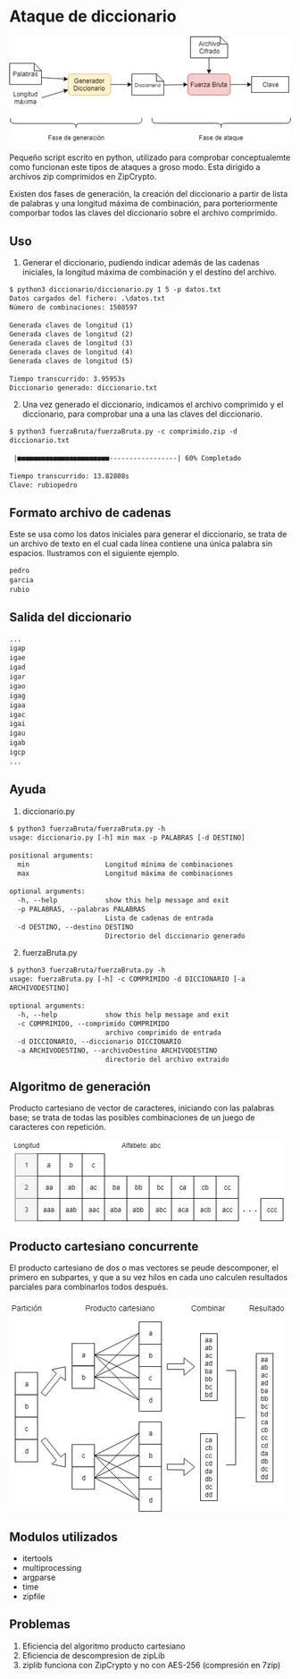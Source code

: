 # Ataque de diccionario
![Alt text](./diagramas/flujo.png)

Pequeño script escrito en python, utilizado para comprobar conceptualemte como funcionan este tipos de ataques a groso modo. Esta dirigido a archivos zip comprimidos en ZipCrypto.

Existen dos fases de generación, la creación del diccionario a partir de lista de palabras y una longitud máxima de combinación, para porteriormente comporbar todos las claves del diccionario sobre el archivo comprimido.

## Uso
1. Generar el diccionario, pudiendo indicar además de las cadenas iniciales, la longitud máxima de combinación y el destino del archivo.

```shell
$ python3 diccionario/diccionario.py 1 5 -p datos.txt
Datos cargados del fichero: .\datos.txt
Número de combinaciones: 1508597

Generada claves de longitud (1)
Generada claves de longitud (2)
Generada claves de longitud (3)
Generada claves de longitud (4)
Generada claves de longitud (5)

Tiempo transcurrido: 3.95953s
Diccionario generado: diccionario.txt
```

2. Una vez generado el diccionario, indicamos el archivo comprimido y el diccionario, para comprobar una a una las claves del diccionario.

```shell
$ python3 fuerzaBruta/fuerzaBruta.py -c comprimido.zip -d diccionario.txt

 |■■■■■■■■■■■■■■■■■■■■■■■-----------------| 60% Completado

Tiempo transcurrido: 13.82808s
Clave: rubiopedro
```
## Formato archivo de cadenas
Este se usa como los datos iniciales para generar el diccionario, se trata de un archivo de texto en el cual cada línea contiene una única palabra sin espacios. Ilustramos con el siguiente ejemplo.

```txt
pedro
garcia
rubio
```
## Salida del diccionario
```txt
...
igap
igae
igad
igar
igao
igag
igaa
igac
igai
igau
igab
igcp
...
```

## Ayuda

1. diccionario.py

```shell
$ python3 fuerzaBruta/fuerzaBruta.py -h
usage: diccionario.py [-h] min max -p PALABRAS [-d DESTINO]

positional arguments:
  min                   Longitud mínima de combinaciones
  max                   Longitud máxima de combinaciones

optional arguments:
  -h, --help            show this help message and exit
  -p PALABRAS, --palabras PALABRAS
                        Lista de cadenas de entrada
  -d DESTINO, --destino DESTINO
                        Directorio del diccionario generado
```

2. fuerzaBruta.py

```shell
$ python3 fuerzaBruta/fuerzaBruta.py -h
usage: fuerzaBruta.py [-h] -c COMPRIMIDO -d DICCIONARIO [-a ARCHIVODESTINO]

optional arguments:
  -h, --help            show this help message and exit
  -c COMPRIMIDO, --comprimido COMPRIMIDO
                        archivo comprimido de entrada
  -d DICCIONARIO, --diccionario DICCIONARIO
  -a ARCHIVODESTINO, --archivoDestino ARCHIVODESTINO
                        directorio del archivo extraido
```

## Algoritmo de generación
Producto cartesiano de vector de caracteres, iniciando con las palabras base; se trata de todas las posibles combinaciones de un juego de caracteres con repetición.

![Alt text](./diagramas/producto.png)

## Producto cartesiano concurrente
El producto cartesiano de dos o mas vectores se peude descomponer, el primero en subpartes, y que a su vez hilos en cada uno calculen resultados parciales para combinarlos todos después.

![Alt text](./diagramas/productoConcurrente.png)

## Modulos utilizados
- itertools
- multiprocessing
- argparse
- time
- zipfile

## Problemas
1. Eficiencia del algoritmo producto cartesiano
2. Eficiencia de descompresion de zipLib
3. ziplib funciona con ZipCrypto y no con AES-256 (compresión en 7zip)
